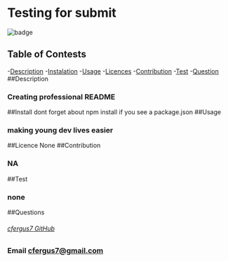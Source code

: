 # Testing for submit
  ![badge](https://img.shields.io/badge/License-None-blue.svg)
  ## Table of Contests
  -[Description](#description)
  -[Instalation](#install)
  -[Usage](#usage)
  -[Licences](#licences)
  -[Contribution](#contribution)
  -[Test](#tests)
  -[Question](#questions)
  ##Description
  ### Creating professional README
  ##Install
  dont forget about npm install if you see a package.json
  ##Usage
  ### making young dev lives easier
  ##Licence
  None
  ##Contribution
  ### NA
  ##Test
  ### none
  ##Questions
  ###### [cfergus7 GitHub](https://github.com/)  
  ### Email cfergus7@gmail.com
